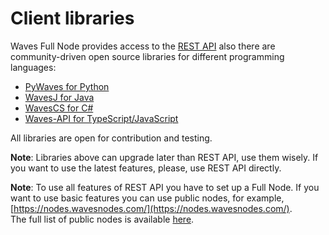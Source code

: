 # Client libraries

Waves Full Node provides access to the [REST API](waves-node-rest-api/node-api-overview.md) also there are community-driven open source libraries for different programming languages:

* [PyWaves for Python](https://docs.wavesplatform.com/waves-node-rest-api/client-libraries/pywaves.html)
* [WavesJ for Java](https://docs.wavesplatform.com/waves-node-rest-api/client-libraries/wavesj.html)
* [WavesCS for C\#](https://docs.wavesplatform.com/waves-node-rest-api/client-libraries/wavescs.html)
* [Waves-API for TypeScript/JavaScript](https://github.com/wavesplatform/waves-api) 

All libraries are open for contribution and testing.

**Note**: Libraries above can upgrade later than REST API, use them wisely. If you want to use the latest features, please, use REST API directly.

**Note**: To use all features of REST API you have to set up a Full Node. If you want to use basic features you can use public nodes, for example, [https://nodes.wavesnodes.com/](https://nodes.wavesnodes.com/).  
The full list of public nodes is available [here](http://dev.pywaves.org/generators/).

